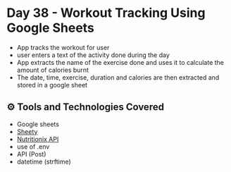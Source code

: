 # Day 38 - Workout Tracking Using Google Sheets
- App tracks the workout for user
- user enters a text of the activity done during the day
- App extracts the name of the exercise done and uses it to calculate the amount of calories burnt
- The date, time, exercise, duration and calories are then extracted and stored in a google sheet

## ⚙ Tools and Technologies Covered
- Google sheets
- [Sheety](https://sheety.co/)
- [Nutritionix API](https://developer.nutritionix.com/)
- use of .env
- API (Post)
- datetime (strftime)